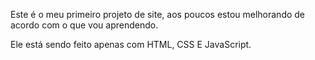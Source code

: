 Este é o meu primeiro projeto de site, aos poucos estou melhorando de acordo com o que vou aprendendo.

Ele está sendo feito apenas com HTML, CSS E JavaScript.
